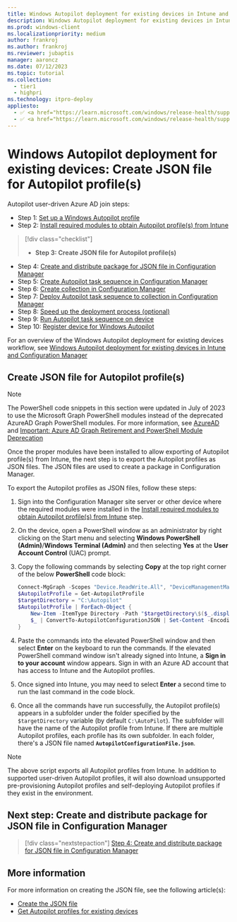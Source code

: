 ```yaml
---
title: Windows Autopilot deployment for existing devices in Intune and Configuration Manager - Step 3 of 10 - Create JSON file for Autopilot profile(s)
description: Windows Autopilot deployment for existing devices in Intune and Configuration Manager - Step 3 of 10 - Create JSON file for Autopilot profile(s).
ms.prod: windows-client
ms.localizationpriority: medium
author: frankroj
ms.author: frankroj
ms.reviewer: jubaptis
manager: aaroncz
ms.date: 07/12/2023
ms.topic: tutorial
ms.collection: 
  - tier1
  - highpri
ms.technology: itpro-deploy
appliesto:
  - ✅ <a href="https://learn.microsoft.com/windows/release-health/supported-versions-windows-client" target="_blank">Windows 11</a>
  - ✅ <a href="https://learn.microsoft.com/windows/release-health/supported-versions-windows-client" target="_blank">Windows 10</a>
---
```


# Windows Autopilot deployment for existing devices: Create JSON file for Autopilot profile(s)

Autopilot user-driven Azure AD join steps:
- Step 1: [Set up a Windows Autopilot profile](setup-autopilot-profile.md)
- Step 2: [Install required modules to obtain Autopilot profile(s) from Intune](install-modules.md)
> [!div class="checklist"]
> - **Step 3: Create JSON file for Autopilot profile(s)**
- Step 4: [Create and distribute package for JSON file in Configuration Manager](create-json-package.md)
- Step 5: [Create Autopilot task sequence in Configuration Manager](create-autopilot-task-sequence.md)
- Step 6: [Create collection in Configuration Manager](create-collection.md)
- Step 7: [Deploy Autopilot task sequence to collection in Configuration Manager](deploy-autopilot-task-sequence.md)
- Step 8: [Speed up the deployment process (optional)](speed-up-deployment.md)
- Step 9: [Run Autopilot task sequence on device](run-autopilot-task-sequence.md)
- Step 10: [Register device for Windows Autopilot](register-device.md)

For an overview of the Windows Autopilot deployment for existing devices workflow, see [Windows Autopilot deployment for existing devices in Intune and Configuration Manager](existing-devices-workflow.md#workflow)

## Create JSON file for Autopilot profile(s)

> [!NOTE]
>
> The PowerShell code snippets in this section were updated in July of 2023 to use the Microsoft Graph PowerShell modules instead of the deprecated AzureAD Graph PowerShell modules. For more information, see [AzureAD](/powershell/module/azuread/) and [Important: Azure AD Graph Retirement and PowerShell Module Deprecation](https://techcommunity.microsoft.com/t5/microsoft-entra-azure-ad-blog/important-azure-ad-graph-retirement-and-powershell-module/ba-p/3848270)

Once the proper modules have been installed to allow exporting of Autopilot profile(s) from Intune, the next step is to export the Autopilot profiles as JSON files. The JSON files are used to create a package in Configuration Manager.

To export the Autopilot profiles as JSON files, follow these steps:

1. Sign into the Configuration Manager site server or other device where the required modules were installed in the [Install required modules to obtain Autopilot profile(s) from Intune](install-modules.md) step.

1. On the device, open a PowerShell window as an administrator by right clicking on the Start menu and selecting **Windows PowerShell (Admin)**/**Windows Terminal (Admin)** and then selecting **Yes** at the **User Account Control** (UAC) prompt.

1. Copy the following commands by selecting **Copy** at the top right corner of the below **PowerShell** code block:

    ```powershell
    Connect-MgGraph -Scopes "Device.ReadWrite.All", "DeviceManagementManagedDevices.ReadWrite.All", "DeviceManagementServiceConfig.ReadWrite.All", "Domain.ReadWrite.All", "Group.ReadWrite.All", "GroupMember.ReadWrite.All", "User.Read"
    $AutopilotProfile = Get-AutopilotProfile
    $targetDirectory = "C:\Autopilot"
    $AutopilotProfile | ForEach-Object {
        New-Item -ItemType Directory -Path "$targetDirectory\$($_.displayName)"
        $_ | ConvertTo-AutopilotConfigurationJSON | Set-Content -Encoding Ascii "$targetDirectory\$($_.displayName)\AutopilotConfigurationFile.json"
    }
    ```

1. Paste the commands into the elevated PowerShell window and then select **Enter** on the keyboard to run the commands. If the elevated PowerShell command window isn't already signed into Intune, a **Sign in to your account** window appears. Sign in with an Azure AD account that has access to Intune and the Autopilot profiles.

1. Once signed into Intune, you may need to select **Enter** a second time to run the last command in the code block.

2. Once all the commands have run successfully, the Autopilot profile(s) appears in a subfolder under the folder specified by the `$targetDirectory` variable (by default `C:\AutoPilot`). The subfolder will have the name of the Autopilot profile from Intune. If there are multiple Autopilot profiles, each profile has its own subfolder. In each folder, there's a JSON file named **`AutopilotConfigurationFile.json`**.

> [!NOTE]
>
> The above script exports all Autopilot profiles from Intune. In addition to supported user-driven Autopilot profiles, it will also download unsupported pre-provisioning Autopilot profiles and self-deploying Autopilot profiles if they exist in the environment.

## Next step: Create and distribute package for JSON file in Configuration Manager

> [!div class="nextstepaction"]
> [Step 4: Create and distribute package for JSON file in Configuration Manager](create-json-package.md)

## More information

For more information on creating the JSON file, see the following article(s):

- [Create the JSON file](/mem/autopilot/existing-devices#create-the-json-file)
- [Get Autopilot profiles for existing devices](/mem/autopilot/existing-devices#get-autopilot-profiles-for-existing-devices)
